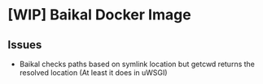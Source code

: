 # [WIP] Baikal Docker Image

## Issues

* Baikal checks paths based on symlink location but getcwd returns the resolved
  location (At least it does in uWSGI)
